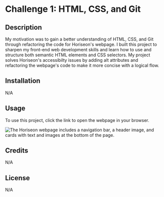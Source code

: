# Challenge 1: HTML, CSS, and Git

## Description

My motivation was to gain a better understanding of HTML, CSS, and Git through refactoring the code for Horiseon's webpage. I built this project to sharpen my front-end web development skills and learn how to use and structure both semantic HTML elements and CSS selectors. My project solves Horiseon's accessibilty issues by adding alt attributes and refactoring the webpage's code to make it more concise with a logical flow.

## Installation

N/A

## Usage

To use this project, click the link to open the webpage in your browser.

![The Horiseon webpage includes a navigation bar, a header image, and cards with text and images at the bottom of the page.](./Assets/01-html-css-git-homework-demo.png)

## Credits

N/A

## License

N/A